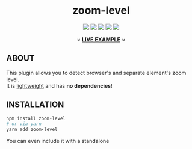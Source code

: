 <div align="center">
    <h1>zoom-level</h1>
    <p>
        <a href="https://www.npmjs.com/package/zoom-level"><img src="https://img.shields.io/badge/npm-zoom--level-brightgreen.svg" /></a>
        <a href="https://www.npmjs.com/package/zoom-level"><img src="https://img.shields.io/npm/v/zoom-level.svg" /></a>
        <a href="https://www.npmjs.com/package/zoom-level"><img src="https://img.shields.io/npm/dt/zoom-level.svg" /></a>
        <a href="https://www.codacy.com/app/xobotyi/zoom-level"><img src="https://api.codacy.com/project/badge/Grade/d9c7fa7e22c24e74b9c33e459a8eb774"/></a>
        <a href="https://www.npmjs.com/package/zoom-level"><img src="https://img.shields.io/npm/l/zoom-level.svg" /></a>
    </p>
    × <strong><a href="https://codesandbox.io/s/zoomlevel-live-example-841ns">LIVE EXAMPLE</a></strong> ×
</div>

## ABOUT

This plugin allows you to detect browser's and separate element's zoom level.  
It is [lightweight](https://bundlephobia.com/result?p=zoom-level) and has **no dependencies**!

## INSTALLATION

```bash
npm install zoom-level
# or via yarn
yarn add zoom-level
```

You can even include it with a standalone <script> tag from [UNPKG CDN](https://unpkg.com/zoom-level/)

```html
<script src="https://unpkg.com/zoom-level" />

<script>
  (() => {
    window.zoomLevel.zoomLevel(); // 1
  })();
</script>
```

## USAGE

```javascript
import zoomLevel from "zoom-level";

zoomLevel(); // 1;

window.addEventListener("resize", () => {
  zoomLevel(); // will return current browser's zoom level
});
```

Or, in case you want to detect separate element's zoom level (they can use own `zoom` CSS property which stacks with browser's one);

```javascript
import { elementZoomLevel } from "zoom-level";

const zoomedBlock = document.createElement("div");
zoomedBlock.style.zoom = 0.5;
zoomedBlock.style.width = "150px";
zoomedBlock.style.height = "150px";
zoomedBlock.style.margin = "32px";
zoomedBlock.style.padding = "32px";
zoomedBlock.style.background = "rgba(0,0,0,.05)";
zoomedBlock.innerText = "Lorem ipusm dolor sit amet";
document.appendChild(zoomedBlock);

elementZoomLevel(zoomedBlock); // 0.5;

window.addEventListener("resize", () => {
  elementZoomLevel(zoomedBlock); // if you zoom to 200% it'll be 1
});
```
